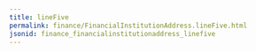 ```yaml
---
title: lineFive
permalink: finance/FinancialInstitutionAddress.lineFive.html
jsonid: finance_financialinstitutionaddress_linefive
---
```


